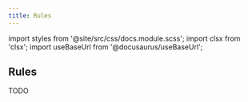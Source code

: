 ```yaml
---
title: Rules
---
```


import styles from '@site/src/css/docs.module.scss';
import clsx from 'clsx';
import useBaseUrl from '@docusaurus/useBaseUrl';

## Rules
TODO
